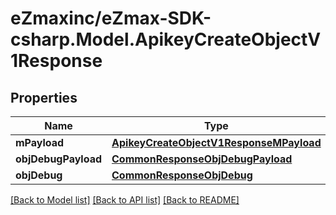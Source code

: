 
# eZmaxinc/eZmax-SDK-csharp.Model.ApikeyCreateObjectV1Response

## Properties

Name | Type | Description | Notes
------------ | ------------- | ------------- | -------------
**mPayload** | [**ApikeyCreateObjectV1ResponseMPayload**](ApikeyCreateObjectV1ResponseMPayload.md) |  | 
**objDebugPayload** | [**CommonResponseObjDebugPayload**](CommonResponseObjDebugPayload.md) |  | [optional] 
**objDebug** | [**CommonResponseObjDebug**](CommonResponseObjDebug.md) |  | [optional] 

[[Back to Model list]](../README.md#documentation-for-models)
[[Back to API list]](../README.md#documentation-for-api-endpoints)
[[Back to README]](../README.md)

